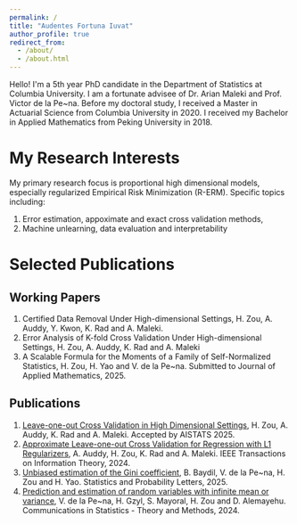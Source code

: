 ```yaml
---
permalink: /
title: "Audentes Fortuna Iuvat"
author_profile: true
redirect_from: 
  - /about/
  - /about.html
---
```


Hello! I'm a 5th year PhD candidate in the Department of Statistics at Columbia University. I am a fortunate advisee of Dr. Arian Maleki and Prof. Victor de la Pe~na. Before my doctoral study, I received a Master in Actuarial Science from Columbia University in 2020. I received my Bachelor in Applied Mathematics from Peking University in 2018.

My Research Interests
======
My primary research focus is proportional high dimensional models, especially regularized Empirical Risk Minimization (R-ERM). Specific topics including:
1. Error estimation, appoximate and exact cross validation methods,
2. Machine unlearning, data evaluation and interpretability


Selected Publications
======

Working Papers
------
1. Certified Data Removal Under High-dimensional Settings,
H. Zou, A. Auddy, Y. Kwon, K. Rad and A. Maleki.
2. Error Analysis of K-fold Cross Validation Under High-dimensional Settings,
H. Zou, A. Auddy, K. Rad and A. Maleki
3. A Scalable Formula for the Moments of a Family of Self-Normalized Statistics,
H. Zou, H. Yao and V. de la Pe~na. Submitted to Journal of Applied Mathematics, 2025.

Publications
------
1. [Leave-one-out Cross Validation in High Dimensional Settings](https://arxiv.org/abs/2402.08543),
H. Zou, A. Auddy, K. Rad and A. Maleki. Accepted by AISTATS 2025. 
2. [Approximate Leave-one-out Cross Validation for Regression with L1 Regularizers](https://arxiv.org/abs/2310.17629),
A. Auddy, H. Zou, K. Rad and A. Maleki. IEEE Transactions on Information Theory, 2024. 
3. [Unbiased estimation of the Gini coefficient](https://www.sciencedirect.com/science/article/pii/S0167715225000215),
B. Baydil, V. de la Pe~na, H. Zou and H. Yao. Statistics and Probability Letters, 2025.
4. [Prediction and estimation of random variables with infinite mean or variance](https://www.researchgate.net/publication/377540116_Prediction_and_estimation_of_random_variables_with_infinite_mean_or_variance),
V. de la Pe~na, H. Gzyl, S. Mayoral, H. Zou and D. Alemayehu. Communications in Statistics - Theory and Methods, 2024.



